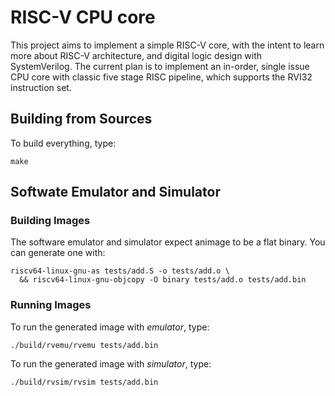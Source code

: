 # RISC-V CPU core

This project aims to implement a simple RISC-V core, with the intent to learn more about RISC-V architecture, and digital logic design with SystemVerilog.
The current plan is to implement an in-order, single issue CPU core with classic five stage RISC pipeline, which supports the RVI32 instruction set.

## Building from Sources

To build everything, type:

```
make
```

## Softwate Emulator and Simulator

### Building Images 

The software emulator and simulator expect animage to be a flat binary. You can generate one with:

```
riscv64-linux-gnu-as tests/add.S -o tests/add.o \
  && riscv64-linux-gnu-objcopy -O binary tests/add.o tests/add.bin
```

### Running Images

To run the generated image with *emulator*, type:

```
./build/rvemu/rvemu tests/add.bin
```

To run the generated image with *simulator*, type:

```
./build/rvsim/rvsim tests/add.bin
```
